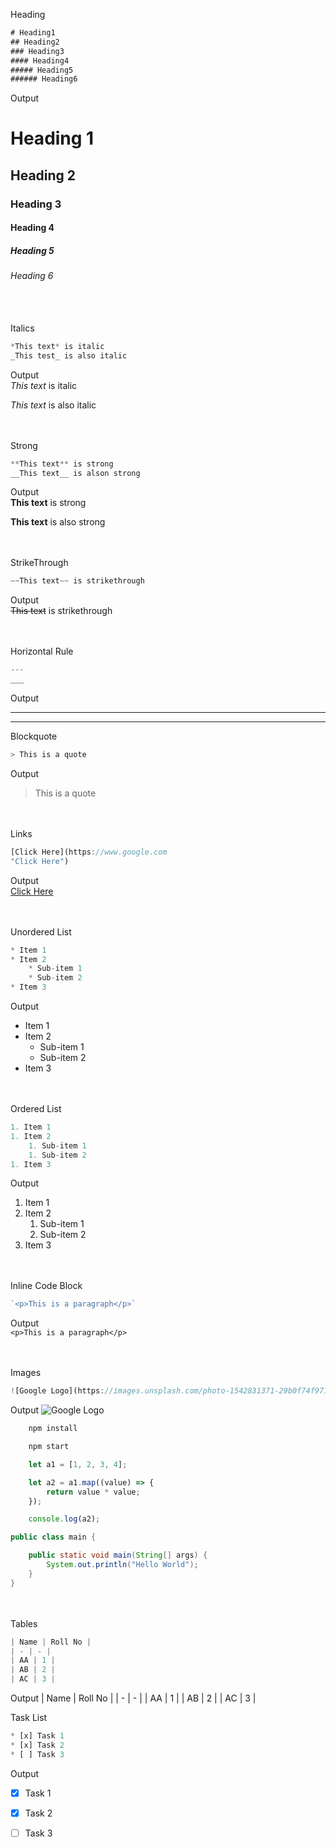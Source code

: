 Heading
```jsx
# Heading1
## Heading2
### Heading3
#### Heading4
##### Heading5
###### Heading6
```
Output
# Heading 1
## Heading 2
### Heading 3
#### Heading 4
##### Heading 5
###### Heading 6

<br><br>
Italics
```jsx
*This text* is italic
_This test_ is also italic
```
Output <br>
*This text* is italic

_This text_ is also italic

<br><br>
Strong
```jsx
**This text** is strong
__This text__ is alson strong
```
Output <br>
**This text** is strong

__This text__ is also strong


<br><br>
StrikeThrough
```jsx
~~This text~~ is strikethrough
```
Output <br>
~~This text~~ is strikethrough


<br><br>
Horizontal Rule
```jsx
---
___
```
Output <br>

---
___


Blockquote
```jsx
> This is a quote
```
Output
> This is a quote


<br><br>
Links
```jsx
[Click Here](https://www.google.com
"Click Here")
```
Output <br>
[Click Here](https://www.google.com
"Click Here")

<br><br>
Unordered List
```jsx
* Item 1
* Item 2
    * Sub-item 1
    * Sub-item 2
* Item 3
```
Output
* Item 1
* Item 2
    * Sub-item 1
    * Sub-item 2
* Item 3


<br><br>
Ordered List
```jsx
1. Item 1
1. Item 2
    1. Sub-item 1
    1. Sub-item 2
1. Item 3
```
Output
1. Item 1
1. Item 2
    1. Sub-item 1
    1. Sub-item 2
1. Item 3


<br><br>
Inline Code Block
```jsx
`<p>This is a paragraph</p>`
```
Output <br>
`<p>This is a paragraph</p>`


<br><br>
Images
```jsx
![Google Logo](https://images.unsplash.com/photo-1542831371-29b0f74f9713?ixid=MnwxMjA3fDB8MHxzZWFyY2h8M3x8Y29kaW5nfGVufDB8fDB8fA%3D%3D&ixlib=rb-1.2.1&w=1000&q=80)
```
Output
![Google Logo](https://images.unsplash.com/photo-1542831371-29b0f74f9713?ixid=MnwxMjA3fDB8MHxzZWFyY2h8M3x8Y29kaW5nfGVufDB8fDB8fA%3D%3D&ixlib=rb-1.2.1&w=1000&q=80)


<!-- Github -->

<!-- Code Block -->
```bash
    npm install

    npm start
```

```javascript
    let a1 = [1, 2, 3, 4];

    let a2 = a1.map((value) => {
        return value * value;
    });

    console.log(a2);
```

```java
public class main {

    public static void main(String[] args) {
        System.out.println("Hello World");
    }
}
```

<br><br>
Tables
```jsx
| Name | Roll No |
| - | - |
| AA | 1 |
| AB | 2 |
| AC | 3 |
```
Output
| Name | Roll No |
| - | - |
| AA | 1 |
| AB | 2 |
| AC | 3 |


Task List
```jsx
* [x] Task 1
* [x] Task 2
* [ ] Task 3
```
Output
* [x] Task 1
* [x] Task 2
* [ ] Task 3


